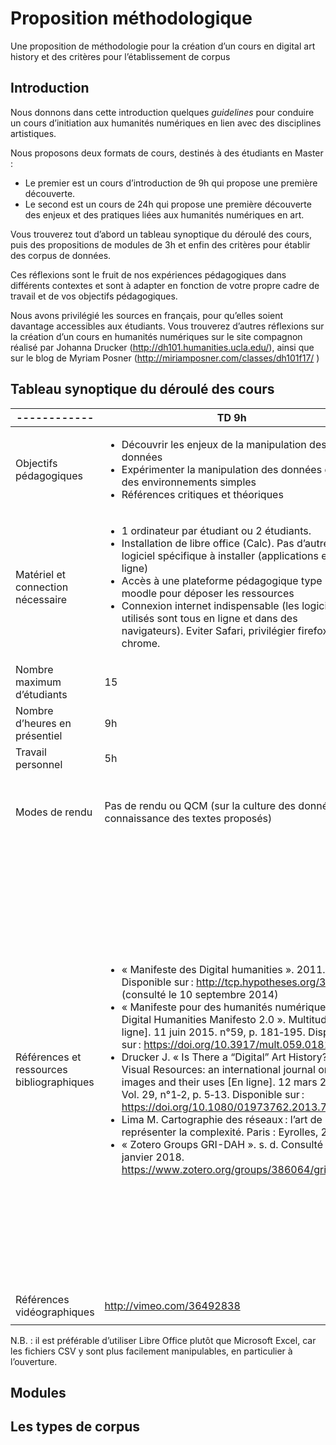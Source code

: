 # Proposition méthodologique
Une proposition de méthodologie pour la création d’un cours en digital art history et des critères pour l’établissement de corpus

## Introduction

Nous donnons dans cette introduction quelques *guidelines* pour conduire un cours d’initiation aux humanités numériques en lien avec des disciplines artistiques.

Nous proposons deux formats de cours, destinés à des étudiants en Master :
* Le premier est un cours d’introduction de 9h qui propose une première découverte.
* Le second est un cours de 24h qui propose une première découverte des enjeux et des pratiques liées aux humanités numériques en art.

Vous trouverez tout d’abord un tableau synoptique du déroulé des cours, puis des propositions de modules de 3h et enfin des critères pour établir des corpus de données.

Ces réflexions sont le fruit de nos expériences pédagogiques dans différents contextes et sont à adapter en fonction de votre propre cadre de travail et de vos objectifs pédagogiques.

Nous avons privilégié les sources en français, pour qu’elles soient davantage accessibles aux étudiants. Vous trouverez d’autres réflexions sur la création d’un cours en humanités numériques sur le site compagnon réalisé par Johanna Drucker (http://dh101.humanities.ucla.edu/), ainsi que sur le blog de Myriam Posner (http://miriamposner.com/classes/dh101f17/ )

## Tableau synoptique du déroulé des cours

------------ | TD 9h         | TD 24h
------------ | ------------- | -------------
Objectifs pédagogiques | <ul><li> Découvrir les enjeux de la manipulation des données</li>  <li> Expérimenter la manipulation des données dans des environnements simples</li> <li>Références critiques et théoriques</li></ul>  | <ul><li> Travailler à partir d’un jeu de données préexistant. </li><li>Acquérir et mettre en œuvre la méthode d’un projet en Humanités Numériques (outils, moyens, exploitation)</li><li>Bonne connaissance du corpus théorique et critique et des sites ressources.</li></ul>
Matériel et connection nécessaire | <ul><li>1 ordinateur par étudiant ou 2 étudiants.</li> <li>Installation de libre office (Calc). Pas d’autre logiciel spécifique à installer (applications en ligne)</li> <li>Accès à une plateforme pédagogique type moodle pour déposer les ressources</li> <li>Connexion internet indispensable (les logiciels utilisés sont tous en ligne et dans des navigateurs). Eviter Safari, privilégier firefox et chrome.</li> </ul>   | <ul><li>1 ordinateur par étudiant ou 2 étudiants.</li> <li>Installation d’Open Refine et de Libre Office (Calc). Pas d’autre logiciel spécifique à installer (applications en ligne)</li> <li>Accès à une plateforme pédagogique type moodle pour déposer les ressources</li> <li>Connexion internet indispensable (les logiciels utilisés sont tous en ligne et dans des navigateurs). Eviter Safari, privilégier firefox et chrome.</li> </ul>
Nombre maximum d’étudiants | 15   |15
Nombre d’heures en présentiel | 9h   | 24h
Travail personnel | 5h   | 20h
Modes de rendu | Pas de rendu ou QCM (sur la culture des données, la connaissance des textes proposés)  | Privilégier le travail en groupe (5 groupes de 3 étudiants).Sur la base d’un jeu de données à nettoyer, remettre un dossier d’analyse de ce jeu comprenant les éléments suivants : présentation des données, procédures de nettoyage-complétion-harmonisation, questions de recherche, démarche d’analyse des données (processus et logiciels utilisés), réalisation de visualisation de données et leur interprétation.
Références et ressources bibliographiques  | <ul><li>« Manifeste des Digital humanities ». 2011. Disponible sur : http://tcp.hypotheses.org/318 (consulté le 10 septembre 2014)</li> <li>« Manifeste pour des humanités numériques 2.0, Digital Humanities Manifesto 2.0 ». Multitudes [En ligne]. 11 juin 2015. n°59, p. 181‑195. Disponible sur : https://doi.org/10.3917/mult.059.0181</li> <li>Drucker J. « Is There a “Digital” Art History? » Visual Resources: an international journal on images and their uses [En ligne]. 12 mars 2013. Vol. 29, n°1‑2, p. 5‑13. Disponible sur : https://doi.org/10.1080/01973762.2013.761106</li> <li>Lima M. Cartographie des réseaux : l’art de représenter la complexité. Paris : Eyrolles, 2013.</li><li>« Zotero Groups  GRI-DAH ». s. d. Consulté le 25 janvier 2018. https://www.zotero.org/groups/386064/gri-dah </li> </ul>   | <ul><li>« Digital Art History (Getty Research Institute) ». [s.l.] : [s.n.], [s.d.]. Disponible sur : http://www.getty.edu/research/scholars/digital_art_history/index.html (consulté le 25 janvier 2018)</li><li>« Manifeste des Digital humanities ». 2011. Disponible sur : < http://tcp.hypotheses.org/318 > (consulté le 10 septembre 2014)</li><li>« Manifeste pour des humanités numériques 2.0, Digital Humanities Manifesto 2.0 ». Multitudes [En ligne]. 11 juin 2015. n°59, p. 181‑195. Disponible sur : < https://doi.org/10.3917/mult.059.0181 ></li><li>Bishop C. Against Digital Art History [En ligne]. Humanities Futures. 9 mars 2017. Disponible sur : < https://humanitiesfutures.org/papers/digital-art-history/ > (consulté le 17 janvier 2018)</li><li>Drucker J. « Is There a “Digital” Art History? » Visual Resources: an international journal on images and their uses [En ligne]. 12 mars 2013. Vol. 29, n°1‑2, p. 5‑13. Disponible sur : https://doi.org/10.1080/01973762.2013.761106 </li> <li>Drucker J., Helmreich A., Lincoln M., Rose F. « Digital art history : la scène américaine. Une discussion entre Johanna Drucker, Anne Helmreich et Matthew Lincoln, introduite et modérée par Francesca Rose ». Perspective. Actualité en histoire de l’art [En ligne]. 31 décembre 2015. n°2, p. 27‑42. Disponible sur : https://doi.org/10.4000/perspective.6150 </li> <li>Fletcher P. M. « Reflections on Digital Art History ». caa.reviews [En ligne]. 18 juin 2015. p. 1‑7. Disponible sur : https://doi.org/10.3202/caa.reviews.2015.73</li> <li>Lima M. Cartographie des réseaux : l’art de représenter la complexité. Paris : Eyrolles, 2013.</li><li>« Zotero Groups GRI-DAH ». s. d. Consulté le 25 janvier 2018. https://www.zotero.org/groups/386064/gri-dah?</li><li>« Digital Art History (Getty Research Institute) ». s. d. Consulté le 25 janvier 2018. http://www.getty.edu/research/scholars/digital_art_history/index.html. </li> </ul>
Références vidéographiques | http://vimeo.com/36492838  | <ul>http://vimeo.com/36492838 </ul>


N.B. : il est préférable d’utiliser Libre Office plutôt que Microsoft Excel, car les fichiers CSV y sont plus facilement manipulables, en particulier à l’ouverture.
## Modules


## Les types de corpus
